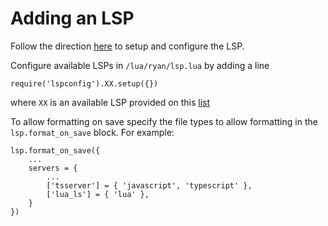 # Adding an LSP
Follow the direction [here](https://github.com/VonHeikemen/lsp-zero.nvim) to
setup and configure the LSP.

Configure available LSPs in `/lua/ryan/lsp.lua` by adding a line
```
require('lspconfig').XX.setup({})
```

where `XX` is an available LSP provided on this [list](https://github.com/williamboman/mason-lspconfig.nvim#available-lsp-servers)

To allow formatting on save specify the file types to allow formatting in the
`lsp.format_on_save` block. For example:

```
lsp.format_on_save({
    ...
    servers = {
        ...
        ['tsserver'] = { 'javascript', 'typescript' },
        ['lua_ls'] = { 'lua' },
    }
})
```

